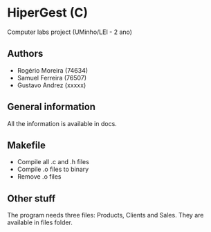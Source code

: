 HiperGest (C)
===========

Computer labs project (UMinho/LEI - 2 ano)

Authors
-----

* Rogério Moreira (74634)
* Samuel Ferreira (76507)
* Gustavo Andrez  (xxxxx)

General information
----------------

All the information is available in docs.


Makefile
--------

* Compile all .c and .h files
* Compile .o files to binary
* Remove .o files


Other stuff
-------------

The program needs three files: Products, Clients and Sales. They are available in files folder. 
